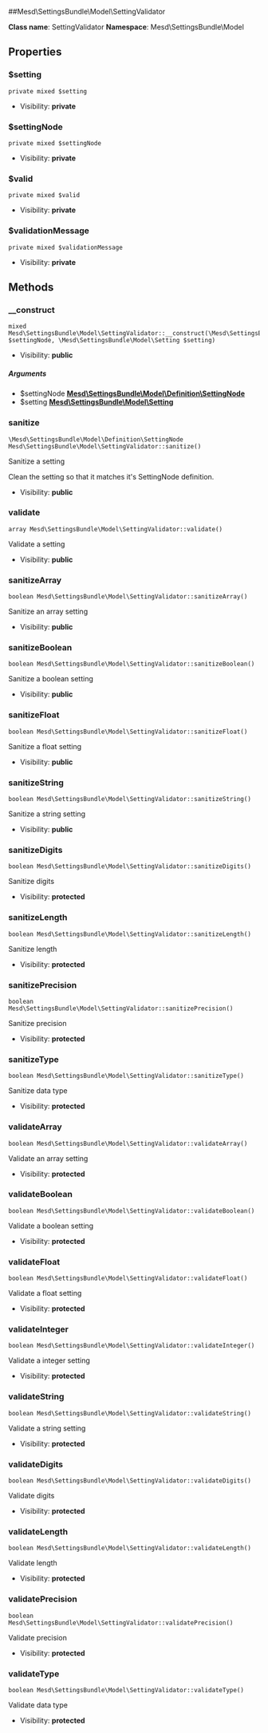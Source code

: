 ##Mesd\SettingsBundle\Model\SettingValidator






**Class name**: SettingValidator
**Namespace**: Mesd\SettingsBundle\Model





Properties
----------


### $setting

    private mixed $setting





* Visibility: **private**


### $settingNode

    private mixed $settingNode





* Visibility: **private**


### $valid

    private mixed $valid





* Visibility: **private**


### $validationMessage

    private mixed $validationMessage





* Visibility: **private**


Methods
-------


### __construct

    mixed Mesd\SettingsBundle\Model\SettingValidator::__construct(\Mesd\SettingsBundle\Model\Definition\SettingNode $settingNode, \Mesd\SettingsBundle\Model\Setting $setting)





* Visibility: **public**


##### Arguments
* $settingNode **[Mesd\SettingsBundle\Model\Definition\SettingNode](Mesd-SettingsBundle-Model-Definition-SettingNode.md)**
* $setting **[Mesd\SettingsBundle\Model\Setting](Mesd-SettingsBundle-Model-Setting.md)**



### sanitize

    \Mesd\SettingsBundle\Model\Definition\SettingNode Mesd\SettingsBundle\Model\SettingValidator::sanitize()

Sanitize a setting

Clean the setting so that it matches it's SettingNode
definition.

* Visibility: **public**




### validate

    array Mesd\SettingsBundle\Model\SettingValidator::validate()

Validate a setting



* Visibility: **public**




### sanitizeArray

    boolean Mesd\SettingsBundle\Model\SettingValidator::sanitizeArray()

Sanitize an array setting



* Visibility: **public**




### sanitizeBoolean

    boolean Mesd\SettingsBundle\Model\SettingValidator::sanitizeBoolean()

Sanitize a boolean setting



* Visibility: **public**




### sanitizeFloat

    boolean Mesd\SettingsBundle\Model\SettingValidator::sanitizeFloat()

Sanitize a float setting



* Visibility: **public**




### sanitizeString

    boolean Mesd\SettingsBundle\Model\SettingValidator::sanitizeString()

Sanitize a string setting



* Visibility: **public**




### sanitizeDigits

    boolean Mesd\SettingsBundle\Model\SettingValidator::sanitizeDigits()

Sanitize digits



* Visibility: **protected**




### sanitizeLength

    boolean Mesd\SettingsBundle\Model\SettingValidator::sanitizeLength()

Sanitize length



* Visibility: **protected**




### sanitizePrecision

    boolean Mesd\SettingsBundle\Model\SettingValidator::sanitizePrecision()

Sanitize precision



* Visibility: **protected**




### sanitizeType

    boolean Mesd\SettingsBundle\Model\SettingValidator::sanitizeType()

Sanitize data type



* Visibility: **protected**




### validateArray

    boolean Mesd\SettingsBundle\Model\SettingValidator::validateArray()

Validate an array setting



* Visibility: **protected**




### validateBoolean

    boolean Mesd\SettingsBundle\Model\SettingValidator::validateBoolean()

Validate a boolean setting



* Visibility: **protected**




### validateFloat

    boolean Mesd\SettingsBundle\Model\SettingValidator::validateFloat()

Validate a float setting



* Visibility: **protected**




### validateInteger

    boolean Mesd\SettingsBundle\Model\SettingValidator::validateInteger()

Validate a integer setting



* Visibility: **protected**




### validateString

    boolean Mesd\SettingsBundle\Model\SettingValidator::validateString()

Validate a string setting



* Visibility: **protected**




### validateDigits

    boolean Mesd\SettingsBundle\Model\SettingValidator::validateDigits()

Validate digits



* Visibility: **protected**




### validateLength

    boolean Mesd\SettingsBundle\Model\SettingValidator::validateLength()

Validate length



* Visibility: **protected**




### validatePrecision

    boolean Mesd\SettingsBundle\Model\SettingValidator::validatePrecision()

Validate precision



* Visibility: **protected**




### validateType

    boolean Mesd\SettingsBundle\Model\SettingValidator::validateType()

Validate data type



* Visibility: **protected**



